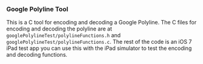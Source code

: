 ### Google Polyline Tool

This is a C tool for encoding and decoding a Google Polyline.
The C files for encoding and decoding the polyline are at 
`googlePolylineTest/polylineFunctions.h` and `googlePolylineTest/polylineFunctions.c`.
The rest of the code is an iOS 7 iPad test app you can use this with the iPad
simulator to test the encoding and decoding functions.
